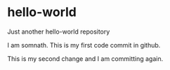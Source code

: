 # hello-world
Just another hello-world repository


I am somnath. This is my first code commit in github.



This is my second change and I am committing again.
